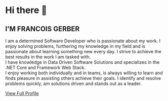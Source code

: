 # Hi there 👋
## I'M FRANCOIS GERBER

I am a determined Software Developer who is passionate about my work. I enjoy solving problems, furthering my knowledge in my field and is passionate about learning something new every day. I strive to achieve the best results in the work I am tasked with.\
I have knowledge in Data Driven Software Solutions and specializes in the .NET Core and Framework Web Stack.\
I enjoy working both individually and in teams, is always willing to learn and finds pleasure in assisting others achieve their goals. I identify and resolve problems quickly, am solutions driven and stands out as a leader.

[View Full Profile](https://francoisgerber.github.io/FrancoisGerber/)
